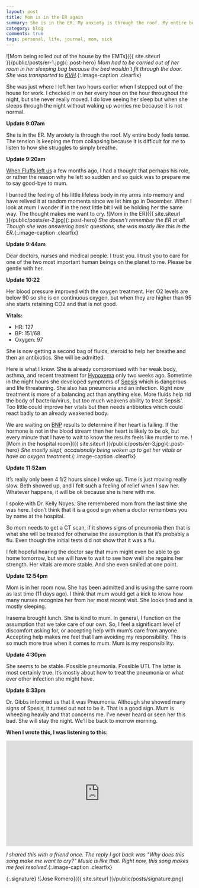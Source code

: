 ```yaml
---
layout: post
title: Mom is in the ER again
summary: She is in the ER. My anxiety is through the roof. My entire body feels tense. The tension is keeping me from collapsing because it is difficult for me to listen to how she struggles to simply breathe.
category: blog
comments: true
tags: personal, life, journal, mom, sick 
---
```


![Mom being rolled out of the house by the EMTs]({{ site.siteurl }}/public/posts/er-1.jpg){:.post-hero}
*Mom had to be carried out of her room in her sleeping bag because the bed wouldn't fit through the door. She was transported to [KVH](https://www.kvhealthcare.org/).*{:.image-caption .clearfix}

She was just where I left her two hours earlier when I stepped out of the house for work. I checked in on her every hour on the hour throughout the night, but she never really moved. I do love seeing her sleep but when she sleeps through the night without waking up worries me because it is not normal. 

**Update 9:07am**

She is in the ER. My anxiety is through the roof. My entire body feels tense. The tension is keeping me from collapsing because it is difficult for me to listen to how she struggles to simply breathe. 

**Update 9:20am**

[When Fluffs left us](http://martyromero.me/good-bye-fluffs) a few months ago, I had a thought that perhaps his role, or rather the reason why he left so sudden and so quick was to prepare me to say good-bye to mum. 

I burned the feeling of his little lifeless body in my arms into memory and have relived it at random moments since we let him go in December. When I look at mum I wonder if in the next little bit I will be holding her the same way. The thought makes me want to cry. 
![Mom in the ER]({{ site.siteurl }}/public/posts/er-2.jpg){:.post-hero}
*She doesn't remember the ER at all. Though she was answering basic questions, she was mostly like this in the ER.*{:.image-caption .clearfix}

**Update 9:44am**

Dear doctors, nurses and medical people. I trust you. I trust you to care for one of the two most important human beings on the planet to me. Please be gentle with her. 

**Update 10:22**

Her blood pressure improved with the oxygen treatment. Her O2 levels are below 90 so she is on continuous oxygen, but when they are higher than 95 she starts retaining CO2 and that is not good. 

**Vitals:**
- HR: 127
- BP: 151/68
- Oxygen: 97

She is now getting a second bag of fluids, steroid to help her breathe and then an antibiotics. She will be admitted. 

Here is what I know. She is already compromised with her weak body, asthma, and recent treatment for [Hypoxema](https://en.wikipedia.org/wiki/Hypoxemia) only two weeks ago. Sometime in the night hours she developed symptoms of [Sepsis](https://en.m.wikipedia.org/wiki/Sepsis) which is dangerous and life threatening. She also has pneumonia and an infection. Right now treatment is more of a balancing act than anything else. More fluids help rid the body of bacteria/virus, but too much weakens ability to treat Sepsis'. Too little could improve her vitals but then needs antibiotics which could react badly to an already weakened body.

We are waiting on [BNP](https://my.clevelandclinic.org/health/diagnostics/16814-nt-prob-type-natriuretic-peptide-bnp) results to determine if her heart is failing. If the hormone is not in the blood stream then her heart is likely to be ok, but every minute that I have to wait to know the results feels like murder to me.
![Mom in the hospital room]({{ site.siteurl }}/public/posts/er-3.jpg){:.post-hero}
*She mostly slept, occasionally being woken up to get her vitals or have an oxygen treatment.*{:.image-caption .clearfix}

**Update 11:52am**

It’s really only been 4 1/2 hours since I woke up. Time is just moving really slow. Beth showed up, and I felt such a feeling of relief when I saw her. Whatever happens, it will be ok because she is here with me. 

I spoke with Dr. Kelly Noyes. She remembered mom from the last time she was here. I don’t think that it is a good sign when a doctor remembers you by name at the hospital.

So mom needs to get a CT scan, if it shows signs of pneumonia then that is what she will be treated for otherwise the assumption is that it’s probably a flu. Even though the initial tests did not show that it was a flu.

I felt hopeful hearing the doctor say that mum might even be able to go home tomorrow, but we will have to wait to see how well she regains her strength. Her vitals are more stable. And she even smiled at one point. 

**Update 12:54pm**

Mom is in her room now. She has been admitted and is using the same room as last time (11 days ago). I think that mum would get a kick to know how many nurses recognize her from her most recent visit. She looks tired and is mostly sleeping.

Irasema brought lunch. She is kind to mum. In general, I function on the assumption that we take care of our own. So, I feel a significant level of discomfort asking for, or accepting help with mum’s care from anyone. Accepting help makes me feel that I am avoiding my responsibility. This is so much more true when it comes to mum. Mum is my responsibility. 

**Update 4:30pm**

She seems to be stable. Possible pneumonia. Possible UTI. The latter is most certainly true. It’s mostly about how to treat the pneumonia or what ever other infection she might have.

**Update 8:33pm**

Dr. Gibbs informed us that it was Pneumonia. Although she showed many signs of Spesis, it turned out not to be it. That is a good sign. Mum is wheezing heavily and that concerns me. I've never heard or seen her this bad. She will stay the night. We'll be back to morrow morning.  

**When I wrote this, I was listening to this:**
 <style>.embed-container { position: relative; padding-bottom: 56.25%; height: 0; overflow: hidden; max-width: 100%; } .embed-container iframe, .embed-container object, .embed-container embed { position: absolute; top: 0; left: 0; width: 100%; height: 100%; }</style>
<div class='embed-container'><iframe src='https://www.youtube.com/embed/Y0oeqL2uvFA?start=09&version=3&amp;rel=0&amp;t=27s&amp;showinfo=0' frameborder='0' allowfullscreen></iframe></div>

*I shared this with a friend once. The reply I got back was "Why does this song make me want to cry?" Music is like that. Right now, this song makes me feel resolved.*{:.image-caption .clearfix}

{:.signature}
![Jose Romero]({{ site.siteurl }}/public/posts/signature.png)
